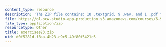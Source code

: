 ```yaml
---
content_type: resource
description: 'The ZIP file contains: 10 .textgrid, 9 .wav, and 1 .pdf files.'
file: https://ol-ocw-studio-app-production.s3.amazonaws.com/courses/6-911-transcribing-prosodic-structure-of-spoken-utterances-with-tobi-january-iap-2006/d0f5281df8aa4b23c9c549f80f6421c5_exercises23.zip
file_type: application/zip
resourcetype: Other
title: exercises23.zip
uid: d0f5281d-f8aa-4b23-c9c5-49f80f6421c5
---
```

